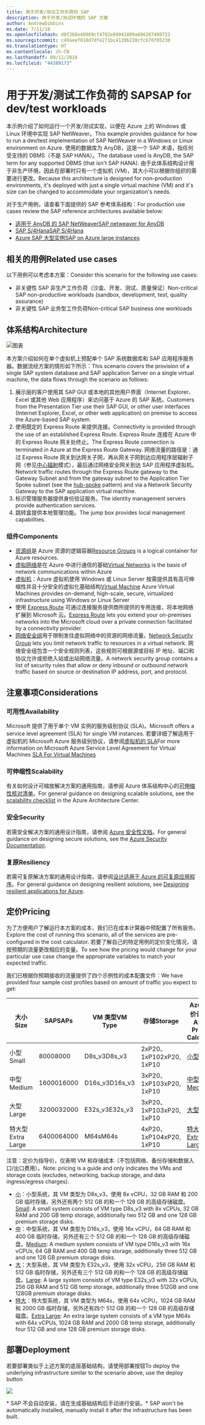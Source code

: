 ```yaml
---
title: 用于开发/测试工作负荷的 SAP
description: 用于开发/测试环境的 SAP 方案
author: AndrewDibbins
ms.date: 7/11/18
ms.openlocfilehash: d0f266e40969cf4782e69041889a686387499722
ms.sourcegitcommit: c49aeef818d7dfe271bc4128b230cfc676f05230
ms.translationtype: HT
ms.contentlocale: zh-CN
ms.lasthandoff: 09/11/2018
ms.locfileid: "44389173"
---
```

# <a name="sap-for-devtest-workloads"></a><span data-ttu-id="51519-103">用于开发/测试工作负荷的 SAP</span><span class="sxs-lookup"><span data-stu-id="51519-103">SAP for dev/test workloads</span></span>

<span data-ttu-id="51519-104">本示例介绍了如何运行一个开发/测试实现，以便在 Azure 上的 Windows 或 Linux 环境中实现 SAP NetWeaver。</span><span class="sxs-lookup"><span data-stu-id="51519-104">This example provides guidance for how to run a dev/test implementation of SAP NetWeaver in a Windows or Linux environment on Azure.</span></span> <span data-ttu-id="51519-105">使用的数据库为 AnyDB，这是一个 SAP 术语，指任何受支持的 DBMS（不是 SAP HANA）。</span><span class="sxs-lookup"><span data-stu-id="51519-105">The database used is AnyDB, the SAP term for any supported DBMS (that isn't SAP HANA).</span></span> <span data-ttu-id="51519-106">由于此体系结构设计用于非生产环境，因此在部署时只有一个虚拟机 (VM)，其大小可以根据你组织的需要进行更改。</span><span class="sxs-lookup"><span data-stu-id="51519-106">Because this architecture is designed for non-production environments, it's deployed with just a single virtual machine (VM) and it's size can be changed to accommodate your organization's needs.</span></span>

<span data-ttu-id="51519-107">对于生产用例，请查看下面提供的 SAP 参考体系结构：</span><span class="sxs-lookup"><span data-stu-id="51519-107">For production use cases review the SAP reference architectures available below:</span></span>

* <span data-ttu-id="51519-108">[适用于 AnyDB 的 SAP NetWeaver][sap-netweaver]</span><span class="sxs-lookup"><span data-stu-id="51519-108">[SAP netweaver for AnyDB][sap-netweaver]</span></span>
* <span data-ttu-id="51519-109">[SAP S/4Hana][sap-hana]</span><span class="sxs-lookup"><span data-stu-id="51519-109">[SAP S/4Hana][sap-hana]</span></span>
* <span data-ttu-id="51519-110">[Azure SAP 大型实例][sap-large]</span><span class="sxs-lookup"><span data-stu-id="51519-110">[SAP on Azure large instances][sap-large]</span></span>

## <a name="related-use-cases"></a><span data-ttu-id="51519-111">相关的用例</span><span class="sxs-lookup"><span data-stu-id="51519-111">Related use cases</span></span>

<span data-ttu-id="51519-112">以下用例可以考虑本方案：</span><span class="sxs-lookup"><span data-stu-id="51519-112">Consider this scenario for the following use cases:</span></span>

* <span data-ttu-id="51519-113">非关键性 SAP 非生产工作负荷（沙盒、开发、测试、质量保证）</span><span class="sxs-lookup"><span data-stu-id="51519-113">Non-critical SAP non-productive workloads (sandbox, development, test, quality assurance)</span></span>
* <span data-ttu-id="51519-114">非关键性 SAP 业务型工作负荷</span><span class="sxs-lookup"><span data-stu-id="51519-114">Non-critical SAP business one workloads</span></span>

## <a name="architecture"></a><span data-ttu-id="51519-115">体系结构</span><span class="sxs-lookup"><span data-stu-id="51519-115">Architecture</span></span>

![图表](media/sap-2tier/SAP-Infra-2Tier_finalversion.png)

<span data-ttu-id="51519-117">本方案介绍如何在单个虚拟机上预配单个 SAP 系统数据库和 SAP 应用程序服务器。数据流经方案的情形如下所示：</span><span class="sxs-lookup"><span data-stu-id="51519-117">This scenario covers the provision of a single SAP system database and SAP application Server on a single virtual machine, the data flows through the scenario as follows:</span></span>

1. <span data-ttu-id="51519-118">展示层的客户使用其 SAP GUI 或本地的其他用户界面（Internet Explorer、Excel 或其他 Web 应用程序）来访问基于 Azure 的 SAP 系统。</span><span class="sxs-lookup"><span data-stu-id="51519-118">Customers from the Presentation Tier use their SAP GUI, or other user interfaces (Internet Explorer, Excel, or other web application) on premise to access the Azure-based SAP system.</span></span>
2. <span data-ttu-id="51519-119">使用既定的 Express Route 来提供连接。</span><span class="sxs-lookup"><span data-stu-id="51519-119">Connectivity is provided through the use of an established Express Route.</span></span> <span data-ttu-id="51519-120">Express Route 连接在 Azure 中的 Express Route 网关处终止。</span><span class="sxs-lookup"><span data-stu-id="51519-120">The Express Route connection is terminated in Azure at the Express Route Gateway.</span></span> <span data-ttu-id="51519-121">网络流量的路径是：通过 Express Route 网关到达网关子网，再从网关子网到达应用程序层辐射子网（参见[中心辐射][hub-spoke]模式），最后通过网络安全网关到达 SAP 应用程序虚拟机。</span><span class="sxs-lookup"><span data-stu-id="51519-121">Network traffic routes through the Express Route gateway to the Gateway Subnet and from the gateway subnet to the Application Tier Spoke subnet (see the [hub-spoke][hub-spoke] pattern) and via a Network Security Gateway to the SAP application virtual machine.</span></span>
3. <span data-ttu-id="51519-122">标识管理服务器提供身份验证服务。</span><span class="sxs-lookup"><span data-stu-id="51519-122">The identity management servers provide authentication services.</span></span>
4. <span data-ttu-id="51519-123">跳转盒提供本地管理功能。</span><span class="sxs-lookup"><span data-stu-id="51519-123">The jump box provides local management capabilities.</span></span>

### <a name="components"></a><span data-ttu-id="51519-124">组件</span><span class="sxs-lookup"><span data-stu-id="51519-124">Components</span></span>

* <span data-ttu-id="51519-125">[资源组](/azure/azure-resource-manager/resource-group-overview#resource-groups)是 Azure 资源的逻辑容器</span><span class="sxs-lookup"><span data-stu-id="51519-125">[Resource Groups](/azure/azure-resource-manager/resource-group-overview#resource-groups) is a logical container for Azure resources.</span></span>
* <span data-ttu-id="51519-126">[虚拟网络](/azure/virtual-network/virtual-networks-overview)是在 Azure 中进行通信的基础</span><span class="sxs-lookup"><span data-stu-id="51519-126">[Virtual Networks](/azure/virtual-network/virtual-networks-overview) is the basis of network communications within Azure</span></span>
* <span data-ttu-id="51519-127">[虚拟机](/azure/virtual-machines/windows/overview)：Azure 虚拟机使用 Windows 或 Linux Server 按需提供具有高可伸缩性并且十分安全的虚拟化基础结构</span><span class="sxs-lookup"><span data-stu-id="51519-127">[Virtual Machine](/azure/virtual-machines/windows/overview) Azure Virtual Machines provides on-demand, high-scale, secure, virtualized infrastructure using Windows or Linux Server</span></span>
* <span data-ttu-id="51519-128">使用 [Express Route](/azure/expressroute/expressroute-introduction) 可通过连接服务提供商所提供的专用连接，将本地网络扩展到 Microsoft 云。</span><span class="sxs-lookup"><span data-stu-id="51519-128">[Express Route](/azure/expressroute/expressroute-introduction) lets you extend your on-premises networks into the Microsoft cloud over a private connection facilitated by a connectivity provider.</span></span>
* <span data-ttu-id="51519-129">[网络安全组](/azure/virtual-network/security-overview)用于限制发往虚拟网络中的资源的网络流量。</span><span class="sxs-lookup"><span data-stu-id="51519-129">[Network Security Group](/azure/virtual-network/security-overview) lets you limit network traffic to resources in a virtual network.</span></span> <span data-ttu-id="51519-130">网络安全组包含一个安全规则列表，这些规则可根据源或目标 IP 地址、端口和协议允许或拒绝入站或出站网络流量。</span><span class="sxs-lookup"><span data-stu-id="51519-130">A network security group contains a list of security rules that allow or deny inbound or outbound network traffic based on source or destination IP address, port, and protocol.</span></span> 

## <a name="considerations"></a><span data-ttu-id="51519-131">注意事项</span><span class="sxs-lookup"><span data-stu-id="51519-131">Considerations</span></span>

### <a name="availability"></a><span data-ttu-id="51519-132">可用性</span><span class="sxs-lookup"><span data-stu-id="51519-132">Availability</span></span>

 <span data-ttu-id="51519-133">Microsoft 提供了用于单个 VM 实例的服务级别协议 (SLA)。</span><span class="sxs-lookup"><span data-stu-id="51519-133">Microsoft offers a service level agreement (SLA) for single VM instances.</span></span> <span data-ttu-id="51519-134">若要详细了解适用于虚拟机的 Microsoft Azure 服务级别协议，请参阅[虚拟机的 SLA](https://azure.microsoft.com/support/legal/sla/virtual-machines)</span><span class="sxs-lookup"><span data-stu-id="51519-134">For more information on Microsoft Azure Service Level Agreement for Virtual Machines [SLA For Virtual Machines](https://azure.microsoft.com/support/legal/sla/virtual-machines)</span></span>

### <a name="scalability"></a><span data-ttu-id="51519-135">可伸缩性</span><span class="sxs-lookup"><span data-stu-id="51519-135">Scalability</span></span>

<span data-ttu-id="51519-136">有关如何设计可缩放解决方案的通用指南，请参阅 Azure 体系结构中心的[可伸缩性核对清单][scalability]。</span><span class="sxs-lookup"><span data-stu-id="51519-136">For general guidance on designing scalable solutions, see the [scalability checklist][scalability] in the Azure Architecture Center.</span></span>

### <a name="security"></a><span data-ttu-id="51519-137">安全</span><span class="sxs-lookup"><span data-stu-id="51519-137">Security</span></span>

<span data-ttu-id="51519-138">若需安全解决方案的通用设计指南，请参阅 [Azure 安全性文档][security]。</span><span class="sxs-lookup"><span data-stu-id="51519-138">For general guidance on designing secure solutions, see the [Azure Security Documentation][security].</span></span>

### <a name="resiliency"></a><span data-ttu-id="51519-139">复原</span><span class="sxs-lookup"><span data-stu-id="51519-139">Resiliency</span></span>

<span data-ttu-id="51519-140">若需可复原解决方案的通用设计指南，请参阅[设计适用于 Azure 的可复原应用程序][resiliency]。</span><span class="sxs-lookup"><span data-stu-id="51519-140">For general guidance on designing resilient solutions, see [Designing resilient applications for Azure][resiliency].</span></span>

## <a name="pricing"></a><span data-ttu-id="51519-141">定价</span><span class="sxs-lookup"><span data-stu-id="51519-141">Pricing</span></span>

<span data-ttu-id="51519-142">为了方便用户了解运行本方案的成本，我们已在成本计算器中预配置了所有服务。</span><span class="sxs-lookup"><span data-stu-id="51519-142">Explore the cost of running this scenario, all of the services are pre-configured in the cost calculator.</span></span>  <span data-ttu-id="51519-143">若要了解自己的特定用例的定价变化情况，请按预期的流量更改相应的变量。</span><span class="sxs-lookup"><span data-stu-id="51519-143">To see how the pricing would change for your particular use case change the appropriate variables to match your expected traffic.</span></span>

<span data-ttu-id="51519-144">我们已根据你预期接收的流量提供了四个示例性的成本配置文件：</span><span class="sxs-lookup"><span data-stu-id="51519-144">We have provided four sample cost profiles based on amount of traffic you expect to get:</span></span>

|<span data-ttu-id="51519-145">大小</span><span class="sxs-lookup"><span data-stu-id="51519-145">Size</span></span>|<span data-ttu-id="51519-146">SAP</span><span class="sxs-lookup"><span data-stu-id="51519-146">SAPs</span></span>|<span data-ttu-id="51519-147">VM 类型</span><span class="sxs-lookup"><span data-stu-id="51519-147">VM Type</span></span>|<span data-ttu-id="51519-148">存储</span><span class="sxs-lookup"><span data-stu-id="51519-148">Storage</span></span>|<span data-ttu-id="51519-149">Azure 定价计算器</span><span class="sxs-lookup"><span data-stu-id="51519-149">Azure Pricing Calculator</span></span>|
|----|----|-------|-------|---------------|
|<span data-ttu-id="51519-150">小型</span><span class="sxs-lookup"><span data-stu-id="51519-150">Small</span></span>|<span data-ttu-id="51519-151">8000</span><span class="sxs-lookup"><span data-stu-id="51519-151">8000</span></span>|<span data-ttu-id="51519-152">D8s_v3</span><span class="sxs-lookup"><span data-stu-id="51519-152">D8s_v3</span></span>|<span data-ttu-id="51519-153">2xP20、1xP10</span><span class="sxs-lookup"><span data-stu-id="51519-153">2xP20, 1xP10</span></span>|[<span data-ttu-id="51519-154">小型</span><span class="sxs-lookup"><span data-stu-id="51519-154">Small</span></span>](https://azure.com/e/9d26b9612da9466bb7a800eab56e71d1)|
|<span data-ttu-id="51519-155">中型</span><span class="sxs-lookup"><span data-stu-id="51519-155">Medium</span></span>|<span data-ttu-id="51519-156">16000</span><span class="sxs-lookup"><span data-stu-id="51519-156">16000</span></span>|<span data-ttu-id="51519-157">D16s_v3</span><span class="sxs-lookup"><span data-stu-id="51519-157">D16s_v3</span></span>|<span data-ttu-id="51519-158">3xP20、1xP10</span><span class="sxs-lookup"><span data-stu-id="51519-158">3xP20, 1xP10</span></span>|[<span data-ttu-id="51519-159">中型</span><span class="sxs-lookup"><span data-stu-id="51519-159">Medium</span></span>](https://azure.com/e/465bd07047d148baab032b2f461550cd)|
<span data-ttu-id="51519-160">大型</span><span class="sxs-lookup"><span data-stu-id="51519-160">Large</span></span>|<span data-ttu-id="51519-161">32000</span><span class="sxs-lookup"><span data-stu-id="51519-161">32000</span></span>|<span data-ttu-id="51519-162">E32s_v3</span><span class="sxs-lookup"><span data-stu-id="51519-162">E32s_v3</span></span>|<span data-ttu-id="51519-163">3xP20、1xP10</span><span class="sxs-lookup"><span data-stu-id="51519-163">3xP20, 1xP10</span></span>|[<span data-ttu-id="51519-164">大型</span><span class="sxs-lookup"><span data-stu-id="51519-164">Large</span></span>](https://azure.com/e/ada2e849d68b41c3839cc976000c6931)|
<span data-ttu-id="51519-165">特大型</span><span class="sxs-lookup"><span data-stu-id="51519-165">Extra Large</span></span>|<span data-ttu-id="51519-166">64000</span><span class="sxs-lookup"><span data-stu-id="51519-166">64000</span></span>|<span data-ttu-id="51519-167">M64s</span><span class="sxs-lookup"><span data-stu-id="51519-167">M64s</span></span>|<span data-ttu-id="51519-168">4xP20、1xP10</span><span class="sxs-lookup"><span data-stu-id="51519-168">4xP20, 1xP10</span></span>|[<span data-ttu-id="51519-169">特大型</span><span class="sxs-lookup"><span data-stu-id="51519-169">Extra Large</span></span>](https://azure.com/e/975fb58a965c4fbbb54c5c9179c61cef)|

<span data-ttu-id="51519-170">注意：定价为指导价，仅表明 VM 和存储成本（不包括网络、备份存储和数据入口/出口费用）。</span><span class="sxs-lookup"><span data-stu-id="51519-170">Note: pricing is a guide and only indicates the VMs and storage costs (excludes, networking, backup storage, and data ingress/egress charges).</span></span>

* <span data-ttu-id="51519-171">[小](https://azure.com/e/9d26b9612da9466bb7a800eab56e71d1)：小型系统，其 VM 类型为 D8s_v3，使用 8x vCPU，32 GB RAM 和 200 GB 临时存储，另外还有两个 512 GB 的和一个 128 GB 的高级存储磁盘。</span><span class="sxs-lookup"><span data-stu-id="51519-171">[Small](https://azure.com/e/9d26b9612da9466bb7a800eab56e71d1): A small system consists of VM type D8s_v3 with 8x vCPUs, 32 GB RAM and 200 GB temp storage, additionally two 512 GB and one 128 GB premium storage disks.</span></span>
* <span data-ttu-id="51519-172">[中](https://azure.com/e/465bd07047d148baab032b2f461550cd)：中型系统，其 VM 类型为 D16s_v3，使用 16x vCPU，64 GB RAM 和 400 GB 临时存储，另外还有三个 512 GB 的和一个 128 GB 的高级存储磁盘。</span><span class="sxs-lookup"><span data-stu-id="51519-172">[Medium](https://azure.com/e/465bd07047d148baab032b2f461550cd): A medium system consists of VM type D16s_v3 with 16x vCPUs, 64 GB RAM and 400 GB temp storage, additionally three 512 GB and one 128 GB premium storage disks.</span></span>
* <span data-ttu-id="51519-173">[大](https://azure.com/e/ada2e849d68b41c3839cc976000c6931)：大型系统，其 VM 类型为 E32s_v3，使用 32x vCPU，256 GB RAM 和 512 GB 临时存储，另外还有三个 512 GB 的和一个 128 GB 的高级存储磁盘。</span><span class="sxs-lookup"><span data-stu-id="51519-173">[Large](https://azure.com/e/ada2e849d68b41c3839cc976000c6931): A large system consists of VM type E32s_v3 with 32x vCPUs, 256 GB RAM and 512 GB temp storage, additionally three 512GB and one 128GB premium storage disks.</span></span>
* <span data-ttu-id="51519-174">[特大](https://azure.com/e/975fb58a965c4fbbb54c5c9179c61cef)：特大型系统，其 VM 类型为 M64s，使用 64x vCPU，1024 GB RAM 和 2000 GB 临时存储，另外还有四个 512 GB 的和一个 128 GB 的高级存储磁盘。</span><span class="sxs-lookup"><span data-stu-id="51519-174">[Extra Large](https://azure.com/e/975fb58a965c4fbbb54c5c9179c61cef): An extra large system consists of a VM type M64s with 64x vCPUs, 1024 GB RAM and 2000 GB temp storage, additionally four 512 GB and one 128 GB premium storage disks.</span></span>

## <a name="deployment"></a><span data-ttu-id="51519-175">部署</span><span class="sxs-lookup"><span data-stu-id="51519-175">Deployment</span></span>

<span data-ttu-id="51519-176">若要部署类似于上述方案的底层基础结构，请使用部署按钮</span><span class="sxs-lookup"><span data-stu-id="51519-176">To deploy the underlying infrastructure similar to the scenario above, use the deploy button</span></span>

<a href="https://portal.azure.com/#create/Microsoft.Template/uri/https%3A%2F%2Fraw.githubusercontent.com%2Fmspnp%2Fsolution-architectures%2Fmaster%2Fapps%2Fsap-2tier%2Fazuredeploy.json" target="_blank">
    <img src="http://azuredeploy.net/deploybutton.png"/>
</a>

<span data-ttu-id="51519-177">\* SAP 不会自动安装，请在生成基础结构后手动进行安装。</span><span class="sxs-lookup"><span data-stu-id="51519-177">\* SAP won't be automatically installed, manually install it after the infrastructure has been built.</span></span>

<!-- links -->
[reference architecture]:  /azure/architecture/reference-architectures/sap
[resiliency]: /azure/architecture/resiliency/
[security]: /azure/security/
[scalability]: /azure/architecture/checklist/scalability
[sap-netweaver]: /azure/architecture/reference-architectures/sap/sap-netweaver
[sap-hana]: /azure/architecture/reference-architectures/sap/sap-s4hana
[sap-large]: /azure/architecture/reference-architectures/sap/hana-large-instances
[hub-spoke]: /azure/architecture/reference-architectures/hybrid-networking/hub-spoke